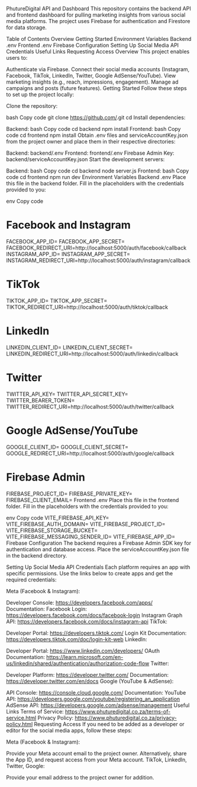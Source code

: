 PhutureDigital API and Dashboard
This repository contains the backend API and frontend dashboard for pulling marketing insights from various social media platforms. The project uses Firebase for authentication and Firestore for data storage.

Table of Contents
Overview
Getting Started
Environment Variables
Backend .env
Frontend .env
Firebase Configuration
Setting Up Social Media API Credentials
Useful Links
Requesting Access
Overview
This project enables users to:

Authenticate via Firebase.
Connect their social media accounts (Instagram, Facebook, TikTok, LinkedIn, Twitter, Google AdSense/YouTube).
View marketing insights (e.g., reach, impressions, engagement).
Manage ad campaigns and posts (future features).
Getting Started
Follow these steps to set up the project locally:

Clone the repository:

bash
Copy code
git clone https://github.com/<your-repo-name>.git
cd <your-repo-name>
Install dependencies:

Backend:
bash
Copy code
cd backend
npm install
Frontend:
bash
Copy code
cd frontend
npm install
Obtain .env files and serviceAccountKey.json from the project owner and place them in their respective directories:

Backend: backend/.env
Frontend: frontend/.env
Firebase Admin Key: backend/serviceAccountKey.json
Start the development servers:

Backend:
bash
Copy code
cd backend
node server.js
Frontend:
bash
Copy code
cd frontend
npm run dev
Environment Variables
Backend .env
Place this file in the backend folder. Fill in the placeholders with the credentials provided to you:

env
Copy code
# Facebook and Instagram
FACEBOOK_APP_ID=
FACEBOOK_APP_SECRET=
FACEBOOK_REDIRECT_URI=http://localhost:5000/auth/facebook/callback
INSTAGRAM_APP_ID=
INSTAGRAM_APP_SECRET=
INSTAGRAM_REDIRECT_URI=http://localhost:5000/auth/instagram/callback

# TikTok
TIKTOK_APP_ID=
TIKTOK_APP_SECRET=
TIKTOK_REDIRECT_URI=http://localhost:5000/auth/tiktok/callback

# LinkedIn
LINKEDIN_CLIENT_ID=
LINKEDIN_CLIENT_SECRET=
LINKEDIN_REDIRECT_URI=http://localhost:5000/auth/linkedin/callback

# Twitter
TWITTER_API_KEY=
TWITTER_API_SECRET_KEY=
TWITTER_BEARER_TOKEN=
TWITTER_REDIRECT_URI=http://localhost:5000/auth/twitter/callback

# Google AdSense/YouTube
GOOGLE_CLIENT_ID=
GOOGLE_CLIENT_SECRET=
GOOGLE_REDIRECT_URI=http://localhost:5000/auth/google/callback

# Firebase Admin
FIREBASE_PROJECT_ID=
FIREBASE_PRIVATE_KEY=
FIREBASE_CLIENT_EMAIL=
Frontend .env
Place this file in the frontend folder. Fill in the placeholders with the credentials provided to you:

env
Copy code
VITE_FIREBASE_API_KEY=
VITE_FIREBASE_AUTH_DOMAIN=
VITE_FIREBASE_PROJECT_ID=
VITE_FIREBASE_STORAGE_BUCKET=
VITE_FIREBASE_MESSAGING_SENDER_ID=
VITE_FIREBASE_APP_ID=
Firebase Configuration
The backend requires a Firebase Admin SDK key for authentication and database access. Place the serviceAccountKey.json file in the backend directory.

Setting Up Social Media API Credentials
Each platform requires an app with specific permissions. Use the links below to create apps and get the required credentials:

Meta (Facebook & Instagram):

Developer Console: https://developers.facebook.com/apps/
Documentation:
Facebook Login: https://developers.facebook.com/docs/facebook-login
Instagram Graph API: https://developers.facebook.com/docs/instagram-api
TikTok:

Developer Portal: https://developers.tiktok.com/
Login Kit Documentation: https://developers.tiktok.com/doc/login-kit-web
LinkedIn:

Developer Portal: https://www.linkedin.com/developers/
OAuth Documentation: https://learn.microsoft.com/en-us/linkedin/shared/authentication/authorization-code-flow
Twitter:

Developer Platform: https://developer.twitter.com/
Documentation: https://developer.twitter.com/en/docs
Google (YouTube & AdSense):

API Console: https://console.cloud.google.com/
Documentation:
YouTube API: https://developers.google.com/youtube/registering_an_application
AdSense API: https://developers.google.com/adsense/management
Useful Links
Terms of Service: https://www.phuturedigital.co.za/terms-of-service.html
Privacy Policy: https://www.phuturedigital.co.za/privacy-policy.html
Requesting Access
If you need to be added as a developer or editor for the social media apps, follow these steps:

Meta (Facebook & Instagram):

Provide your Meta account email to the project owner.
Alternatively, share the App ID, and request access from your Meta account.
TikTok, LinkedIn, Twitter, Google:

Provide your email address to the project owner for addition.